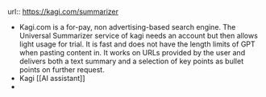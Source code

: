 url::  https://kagi.com/summarizer

- Kagi.com is a for-pay, non advertising-based search engine. The Universal Summarizer service of kagi needs an account but then allows light usage for trial. It is fast and does not have the length limits of GPT when pasting content in. It works on URLs provided by the user and delivers both a text summary and a selection of key points as bullet points on further request.
- Kagi [[AI assistant]]
-
